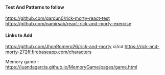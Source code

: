 
#### Test And Patterns to follow
https://github.com/gardun0/rick-morty-react-test
https://github.com/namirsab/react-rick-and-morty-exercise

#### Links to Add
https://github.com/JhonRomero26/rick-and-morty
ci/cd
https://rick-and-morty-272ff.firebaseapp.com/characters

Memory game - https://juandagarcia.github.io/MemoryGame/pages/game.html


